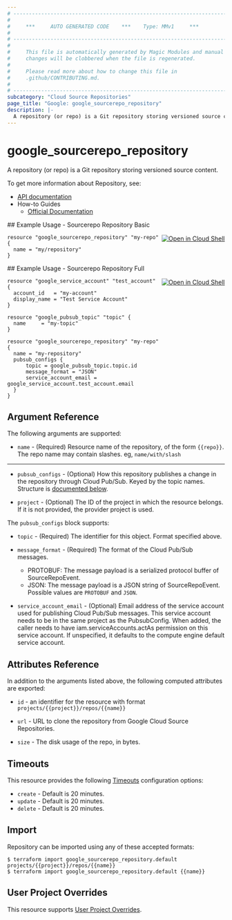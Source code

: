 ```yaml
---
# ----------------------------------------------------------------------------
#
#     ***     AUTO GENERATED CODE    ***    Type: MMv1     ***
#
# ----------------------------------------------------------------------------
#
#     This file is automatically generated by Magic Modules and manual
#     changes will be clobbered when the file is regenerated.
#
#     Please read more about how to change this file in
#     .github/CONTRIBUTING.md.
#
# ----------------------------------------------------------------------------
subcategory: "Cloud Source Repositories"
page_title: "Google: google_sourcerepo_repository"
description: |-
  A repository (or repo) is a Git repository storing versioned source content.
---
```


# google\_sourcerepo\_repository

A repository (or repo) is a Git repository storing versioned source content.


To get more information about Repository, see:

* [API documentation](https://cloud.google.com/source-repositories/docs/reference/rest/v1/projects.repos)
* How-to Guides
    * [Official Documentation](https://cloud.google.com/source-repositories/)

<div class = "oics-button" style="float: right; margin: 0 0 -15px">
  <a href="https://console.cloud.google.com/cloudshell/open?cloudshell_git_repo=https%3A%2F%2Fgithub.com%2Fterraform-google-modules%2Fdocs-examples.git&cloudshell_working_dir=sourcerepo_repository_basic&cloudshell_image=gcr.io%2Fgraphite-cloud-shell-images%2Fterraform%3Alatest&open_in_editor=main.tf&cloudshell_print=.%2Fmotd&cloudshell_tutorial=.%2Ftutorial.md" target="_blank">
    <img alt="Open in Cloud Shell" src="//gstatic.com/cloudssh/images/open-btn.svg" style="max-height: 44px; margin: 32px auto; max-width: 100%;">
  </a>
</div>
## Example Usage - Sourcerepo Repository Basic


```hcl
resource "google_sourcerepo_repository" "my-repo" {
  name = "my/repository"
}
```
<div class = "oics-button" style="float: right; margin: 0 0 -15px">
  <a href="https://console.cloud.google.com/cloudshell/open?cloudshell_git_repo=https%3A%2F%2Fgithub.com%2Fterraform-google-modules%2Fdocs-examples.git&cloudshell_working_dir=sourcerepo_repository_full&cloudshell_image=gcr.io%2Fgraphite-cloud-shell-images%2Fterraform%3Alatest&open_in_editor=main.tf&cloudshell_print=.%2Fmotd&cloudshell_tutorial=.%2Ftutorial.md" target="_blank">
    <img alt="Open in Cloud Shell" src="//gstatic.com/cloudssh/images/open-btn.svg" style="max-height: 44px; margin: 32px auto; max-width: 100%;">
  </a>
</div>
## Example Usage - Sourcerepo Repository Full


```hcl
resource "google_service_account" "test_account" {
  account_id   = "my-account"
  display_name = "Test Service Account"
}

resource "google_pubsub_topic" "topic" {
  name     = "my-topic"
}

resource "google_sourcerepo_repository" "my-repo" {
  name = "my-repository"
  pubsub_configs {
      topic = google_pubsub_topic.topic.id
      message_format = "JSON"
      service_account_email = google_service_account.test_account.email
  }
}
```

## Argument Reference

The following arguments are supported:


* `name` -
  (Required)
  Resource name of the repository, of the form `{{repo}}`.
  The repo name may contain slashes. eg, `name/with/slash`


- - -


* `pubsub_configs` -
  (Optional)
  How this repository publishes a change in the repository through Cloud Pub/Sub. 
  Keyed by the topic names.
  Structure is [documented below](#nested_pubsub_configs).

* `project` - (Optional) The ID of the project in which the resource belongs.
    If it is not provided, the provider project is used.


<a name="nested_pubsub_configs"></a>The `pubsub_configs` block supports:

* `topic` - (Required) The identifier for this object. Format specified above.

* `message_format` -
  (Required)
  The format of the Cloud Pub/Sub messages. 
  - PROTOBUF: The message payload is a serialized protocol buffer of SourceRepoEvent.
  - JSON: The message payload is a JSON string of SourceRepoEvent.
  Possible values are `PROTOBUF` and `JSON`.

* `service_account_email` -
  (Optional)
  Email address of the service account used for publishing Cloud Pub/Sub messages. 
  This service account needs to be in the same project as the PubsubConfig. When added, 
  the caller needs to have iam.serviceAccounts.actAs permission on this service account. 
  If unspecified, it defaults to the compute engine default service account.

## Attributes Reference

In addition to the arguments listed above, the following computed attributes are exported:

* `id` - an identifier for the resource with format `projects/{{project}}/repos/{{name}}`

* `url` -
  URL to clone the repository from Google Cloud Source Repositories.

* `size` -
  The disk usage of the repo, in bytes.


## Timeouts

This resource provides the following
[Timeouts](/docs/configuration/resources.html#timeouts) configuration options:

- `create` - Default is 20 minutes.
- `update` - Default is 20 minutes.
- `delete` - Default is 20 minutes.

## Import


Repository can be imported using any of these accepted formats:

```
$ terraform import google_sourcerepo_repository.default projects/{{project}}/repos/{{name}}
$ terraform import google_sourcerepo_repository.default {{name}}
```

## User Project Overrides

This resource supports [User Project Overrides](https://www.terraform.io/docs/providers/google/guides/provider_reference.html#user_project_override).
